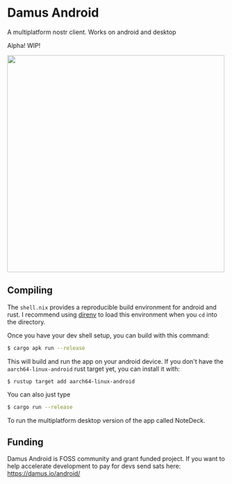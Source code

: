 # Damus Android

A multiplatform nostr client. Works on android and desktop

Alpha! WIP!

<img src="https://cdn.jb55.com/s/bebeeadf7001fae1.png" height="500px" />

## Compiling

The `shell.nix` provides a reproducible build environment for android and rust. I recommend using [direnv][direnv] to load this environment when you `cd` into the directory.

Once you have your dev shell setup, you can build with this command:

```bash
$ cargo apk run --release 
```

This will build and run the app on your android device. If you don't have the `aarch64-linux-android` rust target yet, you can install it with:

```
$ rustup target add aarch64-linux-android
```

You can also just type

```bash
$ cargo run --release
```

To run the multiplatform desktop version of the app called NoteDeck.
 

[direnv]: https://direnv.net/

## Funding

Damus Android is FOSS community and grant funded project. If you want to help accelerate development to pay for devs send sats here:  
https://damus.io/android/